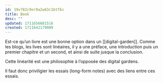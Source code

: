```yaml
---
id: 19v782c9nr9a2w63c1btfbc
title: Book
desc: ""
updated: 1711656881516
created: 1711642179909
---
```


Est-ce qu’un livre est une bonne option dans un [[digital-garden]]. Comme les
blogs, les lives sont linéaires, il y a une préface, une introduction puis un
premier chapitre et un second, et ainsi de suite jusque la conclusion.

Cette linéarité est une philosophie à l’opposée des digital gardens.

Il faut donc priviligier les essais (long-form notes) avec des liens entre ces
essais.
